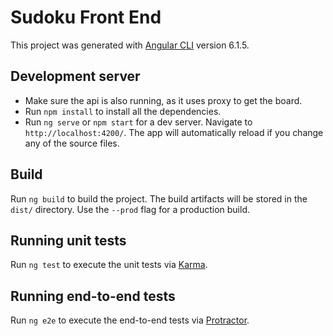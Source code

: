 # Sudoku Front End

This project was generated with [Angular CLI](https://github.com/angular/angular-cli) version 6.1.5.

## Development server

- Make sure the api is also running, as it uses proxy to get the board.
- Run `npm install` to install all the dependencies.
- Run `ng serve` or `npm start` for a dev server. Navigate to `http://localhost:4200/`. The app will automatically reload if you change   any of the source files. 

## Build

Run `ng build` to build the project. The build artifacts will be stored in the `dist/` directory. Use the `--prod` flag for a production build.

## Running unit tests

Run `ng test` to execute the unit tests via [Karma](https://karma-runner.github.io).

## Running end-to-end tests

Run `ng e2e` to execute the end-to-end tests via [Protractor](http://www.protractortest.org/).
